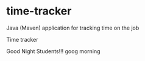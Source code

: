 # time-tracker
Java (Maven) application for tracking time on the job

Time tracker

Good Night Students!!!
goog morning 
